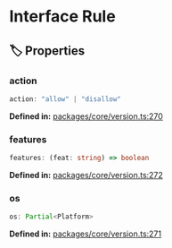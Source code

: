 # Interface Rule

## 🏷️ Properties

### action

```ts
action: "allow" | "disallow"
```
<p style="font-size: 14px; color: var(--vp-c-text-2)">
<strong>Defined in:</strong> <a href="https://github.com/voxelum/minecraft-launcher-core-node/blob/master/packages/core/version.ts#L270" target="_blank" rel="noreferrer">packages/core/version.ts:270</a>
</p>


### features <Badge type="info" text="optional" />

```ts
features: (feat: string) => boolean
```
<p style="font-size: 14px; color: var(--vp-c-text-2)">
<strong>Defined in:</strong> <a href="https://github.com/voxelum/minecraft-launcher-core-node/blob/master/packages/core/version.ts#L272" target="_blank" rel="noreferrer">packages/core/version.ts:272</a>
</p>


### os <Badge type="info" text="optional" />

```ts
os: Partial<Platform>
```
<p style="font-size: 14px; color: var(--vp-c-text-2)">
<strong>Defined in:</strong> <a href="https://github.com/voxelum/minecraft-launcher-core-node/blob/master/packages/core/version.ts#L271" target="_blank" rel="noreferrer">packages/core/version.ts:271</a>
</p>


